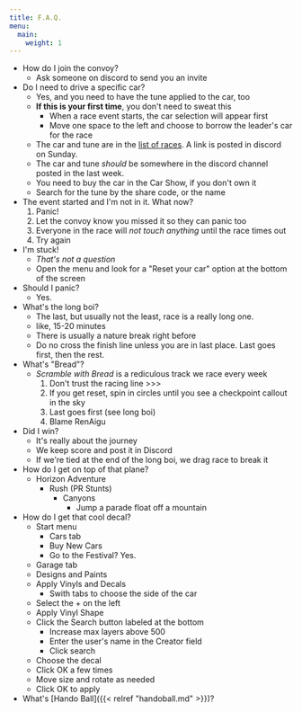 ```yaml
---
title: F.A.Q.
menu:
  main:
    weight: 1
---
```


- How do I join the convoy?
  - Ask someone on discord to send you an invite
- Do I need to drive a specific car?
  - Yes, and you need to have the tune applied to the car, too
  - **If this is your first time**, you don't need to sweat this
    - When a race event starts, the car selection will appear first
    - Move one space to the left and choose to borrow the
      leader's car for the race
  - The car and tune are in the [list of races](../race).
    A link is posted in discord on Sunday.
  - The car and tune _should_ be somewhere in the discord channel
    posted in the last week.
  - You need to buy the car in the Car
    Show, if you don't own it
  - Search for the tune by the share code, or the name
- The event started and I'm not in it. What now?
  1. Panic!
  1. Let the convoy know you missed it so they can panic too
  1. Everyone in the race will _not touch anything_ until the
     race times out
  1. Try again
- I'm stuck!
  - _That's not a question_
  - Open the menu and look for a "Reset your car" option at the bottom
    of the screen
- Should I panic?
  - Yes.
- What's the long boi?
  - The last, but usually not the least, race is a really long one.
  - like, 15-20 minutes
  - There is usually a nature break right before
  - Do no cross the finish line unless you are in last place.
    Last goes first, then the rest.
- What's "Bread"?
  - _Scramble with Bread_ is a rediculous track we race every week
    1. Don't trust the racing line \>\>\>
    1. If you get reset, spin in circles until you see a checkpoint
       callout in the sky
    1. Last goes first (see long boi)
    1. Blame RenAigu
- Did I win?
  - It's really about the journey
  - We keep score and post it in Discord
  - If we're tied at the end of the long boi, we drag race to
    break it
- How do I get on top of that plane?
  - Horizon Adventure
    - Rush (PR Stunts)
      - Canyons
        - Jump a parade float off a mountain
- How do I get that cool decal?
  - Start menu
    - Cars tab
    - Buy New Cars
    - Go to the Festival? Yes.
  - Garage tab
  - Designs and Paints
  - Apply Vinyls and Decals
    - Swith tabs to choose the side of the car
  - Select the + on the left
  - Apply Vinyl Shape
  - Click the Search button labeled at the bottom
    - Increase max layers above 500
    - Enter the user's name in the Creator field
    - Click search
  - Choose the decal
  - Click OK a few times
  - Move size and rotate as needed
  - Click OK to apply
- What's [Hando Ball]({{< relref "handoball.md" >}})?